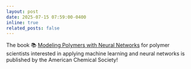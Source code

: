 ```yaml
---
layout: post
date: 2025-07-15 07:59:00-0400
inline: true
related_posts: false
---
```


The book 📚 [Modeling Polymers with Neural Networks](https://pubs.acs.org/doi/book/10.1021/acsinfocus.7e9014) for polymer scientists interested in applying machine learning and neural networks is published by the American Chemical Society! 
